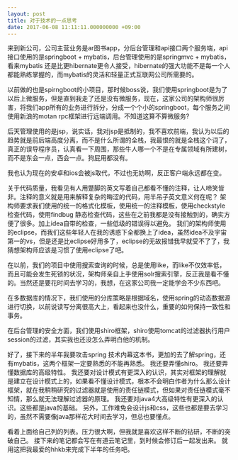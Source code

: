 ```yaml
---
layout: post
title: 对于技术的一点思考
date: 2017-06-08 11:11:11.000000000 +09:00
---
```

来到新公司，公司主营业务是ar图书app，分后台管理和api接口两个服务端，api接口使用的是springboot + mybatis，后台管理使用的是springmvc + mybatis，看来mybatis 还是比更hibernate更令人接受，hibernate的强大功能不是每一个人都能熟练掌握的，而mybatis的灵活和轻量正式互联网公司所需要的。

以前做的也是spirngboot的小项目，那时候boss说，我们使用springboot是为了以后上微服务，但是直到我走了还是没有微服务，现在，这家公司的架构师很厉害，将我们app所有的业务进行拆分，分成一个个小的springboot，每个服务之间使用新浪的motan rpc框架进行远端调用。不知道这算不算微服务?

后天管理使用的是jsp，说实话，我对jsp是抵制的，我不喜欢前端，我认为以后的趋势就是前后端高度分离，而不是什么所谓的全栈，我最恨的就是全栈这个词了，真正的误导程序员，认真看一下周围，那些牛人哪一个不是在专属领域有所建树，而不是东会一点，西会一点。狗屁用都没有。

我也认为现在的安卓和ios会被js取代，不过也无妨啊，反正客户端永远都在变。

关于代码质量，我看见有人用蹩脚的英文写着自己都看不懂的注释，让人啼笑皆非。注释的意义就是用来解释复杂的晦涩的代码，用半吊子英文意义何在呢？
架构师要求我们使用的统一的格式化模板，使用统一的注释模板，使用checkstyle检查代码，使用findbug 静态检查代码，这些在之前我都是没有接触到的，确实方便了很多。加上idea自带的检查，一些低级的错误得以避免。
我们的架构师使用的eclipse，而我们这些年轻人在我的诱惑下全都换上了idea，虽然idea不及宇宙第一的vs，但是还是比eclipse好用多了，eclipse的无故报错我早就受不了了，我猜想架构师应该是习惯了使用eclipse了吧。

在以前，我们的项目中使用搜索查询的时候，总是使用like，而like不仅效率低，而且可能会发生死锁的状况，架构师亲自上手使用solr搜索引擎，反正我是看不懂的。当然还是要花时间去学习的，我想，在这家公司我一定能学会不少东西吧。

在多数据库的情况下，我们使用的分库策略是根据域名，使用spring的动态数据源进行切换，以前说读写分离很高大上，看起来也没什么，重要的如何保持一致性和事务。

在后台管理的安全方面，我们使用shiro框架，shiro使用tomcat的过滤器执行用户session的过滤，其实我也还没怎么弄明白他的机制。


好了，接下来的半年我要攻击spring 技术内幕这本书，更加的去了解spring，还有mybatis，这两个框架一定要熟悉的不能再熟悉。
我还要弄懂shiro。
我还要弄懂数据库的高级特性。
我还要对设计模式有更深入的认识，其实对框架的理解就是建立在设计模式上的，如果看不懂设计模式，根本不会明白作者为什么那么设计框架，就在我稍稍研究的过滤器就是使用的责任链模式，但如果对责任链模式毫不知情，那么就无法理解过滤器的原理。
我还要对java4大高级特性有更深入的认识。这些都是java的基础。
另外，工作难免会设计js和css，这些也都是要去学习的，虽然不需要像java那样花大时间去学习，但总也要懂点。

看着上面给自己列的列表。压力很大啊，但我就是喜欢这样不断的钻研，不断的突破自己。
接下来的笔记都会写在有道云笔记里，到时候会修订后一起发出来。
就用这把我最爱的hhkb来完成下半年的任务吧。
